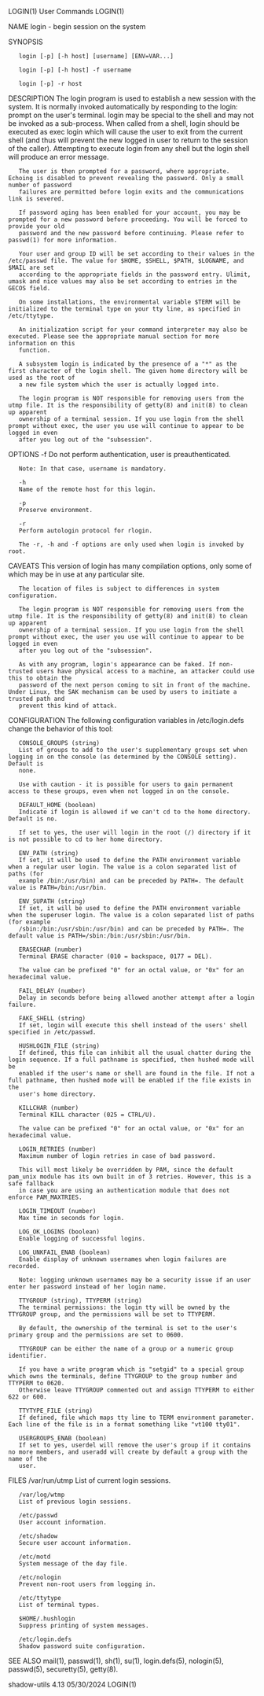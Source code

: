 LOGIN(1)								 User Commands								      LOGIN(1)

NAME
       login - begin session on the system

SYNOPSIS

       login [-p] [-h host] [username] [ENV=VAR...]

       login [-p] [-h host] -f username

       login [-p] -r host

DESCRIPTION
       The login program is used to establish a new session with the system. It is normally invoked automatically by responding to the login: prompt on the
       user's terminal.	 login may be special to the shell and may not be invoked as a sub-process. When called from a shell, login should be executed as exec
       login which will cause the user to exit from the current shell (and thus will prevent the new logged in user to return to the session of the caller).
       Attempting to execute login from any shell but the login shell will produce an error message.

       The user is then prompted for a password, where appropriate. Echoing is disabled to prevent revealing the password. Only a small number of password
       failures are permitted before login exits and the communications link is severed.

       If password aging has been enabled for your account, you may be prompted for a new password before proceeding. You will be forced to provide your old
       password and the new password before continuing. Please refer to passwd(1) for more information.

       Your user and group ID will be set according to their values in the /etc/passwd file. The value for $HOME, $SHELL, $PATH, $LOGNAME, and $MAIL are set
       according to the appropriate fields in the password entry. Ulimit, umask and nice values may also be set according to entries in the GECOS field.

       On some installations, the environmental variable $TERM will be initialized to the terminal type on your tty line, as specified in /etc/ttytype.

       An initialization script for your command interpreter may also be executed. Please see the appropriate manual section for more information on this
       function.

       A subsystem login is indicated by the presence of a "*" as the first character of the login shell. The given home directory will be used as the root of
       a new file system which the user is actually logged into.

       The login program is NOT responsible for removing users from the utmp file. It is the responsibility of getty(8) and init(8) to clean up apparent
       ownership of a terminal session. If you use login from the shell prompt without exec, the user you use will continue to appear to be logged in even
       after you log out of the "subsession".

OPTIONS
       -f
	   Do not perform authentication, user is preauthenticated.

	   Note: In that case, username is mandatory.

       -h
	   Name of the remote host for this login.

       -p
	   Preserve environment.

       -r
	   Perform autologin protocol for rlogin.

       The -r, -h and -f options are only used when login is invoked by root.

CAVEATS
       This version of login has many compilation options, only some of which may be in use at any particular site.

       The location of files is subject to differences in system configuration.

       The login program is NOT responsible for removing users from the utmp file. It is the responsibility of getty(8) and init(8) to clean up apparent
       ownership of a terminal session. If you use login from the shell prompt without exec, the user you use will continue to appear to be logged in even
       after you log out of the "subsession".

       As with any program, login's appearance can be faked. If non-trusted users have physical access to a machine, an attacker could use this to obtain the
       password of the next person coming to sit in front of the machine. Under Linux, the SAK mechanism can be used by users to initiate a trusted path and
       prevent this kind of attack.

CONFIGURATION
       The following configuration variables in /etc/login.defs change the behavior of this tool:

       CONSOLE_GROUPS (string)
	   List of groups to add to the user's supplementary groups set when logging in on the console (as determined by the CONSOLE setting). Default is
	   none.

	   Use with caution - it is possible for users to gain permanent access to these groups, even when not logged in on the console.

       DEFAULT_HOME (boolean)
	   Indicate if login is allowed if we can't cd to the home directory. Default is no.

	   If set to yes, the user will login in the root (/) directory if it is not possible to cd to her home directory.

       ENV_PATH (string)
	   If set, it will be used to define the PATH environment variable when a regular user login. The value is a colon separated list of paths (for
	   example /bin:/usr/bin) and can be preceded by PATH=. The default value is PATH=/bin:/usr/bin.

       ENV_SUPATH (string)
	   If set, it will be used to define the PATH environment variable when the superuser login. The value is a colon separated list of paths (for example
	   /sbin:/bin:/usr/sbin:/usr/bin) and can be preceded by PATH=. The default value is PATH=/sbin:/bin:/usr/sbin:/usr/bin.

       ERASECHAR (number)
	   Terminal ERASE character (010 = backspace, 0177 = DEL).

	   The value can be prefixed "0" for an octal value, or "0x" for an hexadecimal value.

       FAIL_DELAY (number)
	   Delay in seconds before being allowed another attempt after a login failure.

       FAKE_SHELL (string)
	   If set, login will execute this shell instead of the users' shell specified in /etc/passwd.

       HUSHLOGIN_FILE (string)
	   If defined, this file can inhibit all the usual chatter during the login sequence. If a full pathname is specified, then hushed mode will be
	   enabled if the user's name or shell are found in the file. If not a full pathname, then hushed mode will be enabled if the file exists in the
	   user's home directory.

       KILLCHAR (number)
	   Terminal KILL character (025 = CTRL/U).

	   The value can be prefixed "0" for an octal value, or "0x" for an hexadecimal value.

       LOGIN_RETRIES (number)
	   Maximum number of login retries in case of bad password.

	   This will most likely be overridden by PAM, since the default pam_unix module has its own built in of 3 retries. However, this is a safe fallback
	   in case you are using an authentication module that does not enforce PAM_MAXTRIES.

       LOGIN_TIMEOUT (number)
	   Max time in seconds for login.

       LOG_OK_LOGINS (boolean)
	   Enable logging of successful logins.

       LOG_UNKFAIL_ENAB (boolean)
	   Enable display of unknown usernames when login failures are recorded.

	   Note: logging unknown usernames may be a security issue if an user enter her password instead of her login name.

       TTYGROUP (string), TTYPERM (string)
	   The terminal permissions: the login tty will be owned by the TTYGROUP group, and the permissions will be set to TTYPERM.

	   By default, the ownership of the terminal is set to the user's primary group and the permissions are set to 0600.

	   TTYGROUP can be either the name of a group or a numeric group identifier.

	   If you have a write program which is "setgid" to a special group which owns the terminals, define TTYGROUP to the group number and TTYPERM to 0620.
	   Otherwise leave TTYGROUP commented out and assign TTYPERM to either 622 or 600.

       TTYTYPE_FILE (string)
	   If defined, file which maps tty line to TERM environment parameter. Each line of the file is in a format something like "vt100 tty01".

       USERGROUPS_ENAB (boolean)
	   If set to yes, userdel will remove the user's group if it contains no more members, and useradd will create by default a group with the name of the
	   user.

FILES
       /var/run/utmp
	   List of current login sessions.

       /var/log/wtmp
	   List of previous login sessions.

       /etc/passwd
	   User account information.

       /etc/shadow
	   Secure user account information.

       /etc/motd
	   System message of the day file.

       /etc/nologin
	   Prevent non-root users from logging in.

       /etc/ttytype
	   List of terminal types.

       $HOME/.hushlogin
	   Suppress printing of system messages.

       /etc/login.defs
	   Shadow password suite configuration.

SEE ALSO
       mail(1), passwd(1), sh(1), su(1), login.defs(5), nologin(5), passwd(5), securetty(5), getty(8).

shadow-utils 4.13							  05/30/2024								      LOGIN(1)
